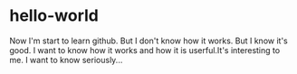 # hello-world
Now I'm start to learn github. But I don't know how it works. But I know it's good. I want to know how it works and how it is userful.It's interesting to me. I want to know seriously...
